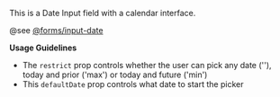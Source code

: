 This is a Date Input field with a calendar interface.

@see [@forms/input-date](https://mayflower.digital.mass.gov/patternlab/?p=atoms-input-date&view=c)

**Usage Guidelines**
* The `restrict` prop controls whether the user can pick any date (''), today and prior ('max') or today and future ('min')
* This `defaultDate` prop controls what date to start the picker
